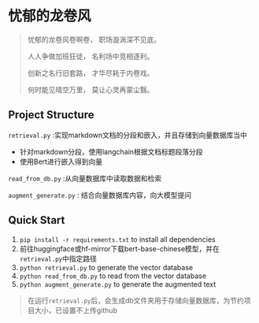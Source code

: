 # 忧郁的龙卷风

>
>忧郁的龙卷风卷啊卷，
>职场漩涡深不见底。
>
>人人争做加班狂徒，
>名利场中竞相逐利。
>
>创新之名行旧套路，
>才华尽耗于内卷戏。
>
>何时能见晴空万里，
>莫让心灵再蒙尘翳。




## Project Structure

`retrieval.py` :实现markdown文档的分段和嵌入，并且存储到向量数据库当中
- 针对markdown分段，使用langchain根据文档标题段落分段
- 使用Bert进行嵌入得到向量

`read_from_db.py` :从向量数据库中读取数据和检索

`augment_generate.py` : 结合向量数据库内容，向大模型提问

## Quick Start

1. `pip install -r requirements.txt` to install all dependencies
2. 前往huggingface或hf-mirror下载bert-base-chinese模型，并在`retrieval.py`中指定路径
3. `python retrieval.py` to generate the vector database
4. `python read_from_db.py` to read from the vector database
5. `python augment_generate.py` to generate the augmented text

> 在运行`retrieval.py`后，会生成db文件夹用于存储向量数据库，为节约项目大小，已设置不上传github
